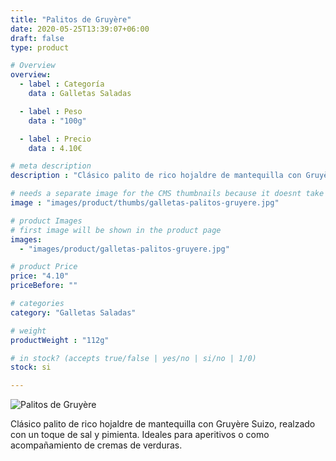 ```yaml
---
title: "Palitos de Gruyère"
date: 2020-05-25T13:39:07+06:00
draft: false
type: product

# Overview
overview:
  - label : Categoría
    data : Galletas Saladas

  - label : Peso
    data : "100g"

  - label : Precio
    data : 4.10€

# meta description
description : "Clásico palito de rico hojaldre de mantequilla con Gruyère Suizo, realzado con un toque de sal y pimienta. Ideales para aperitivos o como acompañamiento de cremas de verduras."

# needs a separate image for the CMS thumbnails because it doesnt take arrays (slideshow images)
image : "images/product/thumbs/galletas-palitos-gruyere.jpg"

# product Images
# first image will be shown in the product page
images:
  - "images/product/galletas-palitos-gruyere.jpg"

# product Price
price: "4.10"
priceBefore: ""

# categories
category: "Galletas Saladas"

# weight
productWeight : "112g"

# in stock? (accepts true/false | yes/no | si/no | 1/0)
stock: si

---
```

![Palitos de Gruyère](/images/product/galletas-palitos-gruyere.jpg "Palitos de Gruyère")

Clásico palito de rico hojaldre de mantequilla con Gruyère Suizo, realzado con un toque de sal y pimienta. Ideales para aperitivos o como acompañamiento de cremas de verduras.

